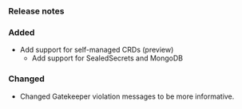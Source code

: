 ### Release notes

### Added

- Add support for self-managed CRDs (preview)
  - Add support for SealedSecrets and MongoDB

### Changed

- Changed Gatekeeper violation messages to be more informative.
